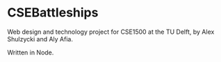 # CSEBattleships

Web design and technology project for CSE1500 at the TU Delft, by Alex Shulzycki and Aly Afia.

Written in Node.
